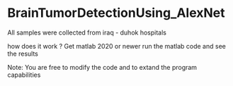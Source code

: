 # BrainTumorDetectionUsing_AlexNet
All samples were collected from iraq - duhok hospitals

how does it work ?
Get matlab 2020 or newer 
run the matlab code and see the results

Note: You are free to modify the code and to extand the program capabilities
